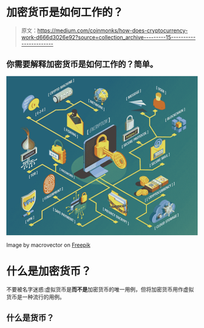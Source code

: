 # 加密货币是如何工作的？

> 原文：<https://medium.com/coinmonks/how-does-cryptocurrency-work-d666d3026e92?source=collection_archive---------15----------------------->

## 你需要解释加密货币是如何工作的？简单。

![](img/269607aceb150aeec95cfa60819dfbb8.png)

Image by macrovector on [Freepik](https://www.freepik.com/free-vector/data-encryption-isometric-flowchart_5974438.htm)

# 什么是加密货币？

不要被名字迷惑:虚拟货币是**而不是**加密货币的唯一用例，但将加密货币用作虚拟货币是一种流行的用例。

## 什么是货币？